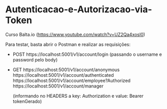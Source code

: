 # Autenticacao-e-Autorizacao-via-Token
Curso Balta.io (https://www.youtube.com/watch?v=UZ2Qa4xosl0)

Para testar, basta abrir o Postman e realizar as requisições:

- POST 
  https://localhost:5001/v1/account/login (passando o username e password pelo body)
  
- GET
  https://localhost:5001/v1/account/anonymous <br>
  https://localhost:5001/v1/account/authenticated
  https://localhost:5001/v1/account/employee?Authorized
  https://localhost:5001/v1/account/manager
  
  (informando no HEADERS a key: Authorization e value: Bearer tokenGerado)
